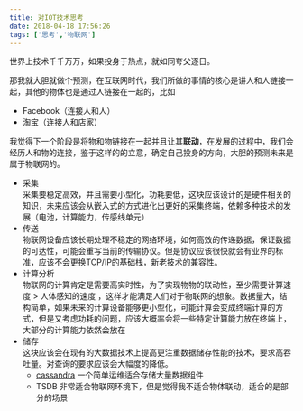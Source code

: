 ```yaml
---
title: 对IOT技术思考
date: 2018-04-18 17:56:26
tags: ['思考','物联网']
---
```


世界上技术千千万万，如果投身于热点，就如同夸父逐日。

<!--more-->

那我就大胆就做个预测，在互联网时代，我们所做的事情的核心是讲人和人链接一起，其他的物体也是通过人链接在一起的，比如

 - Facebook（连接人和人）
 - 淘宝（连接人和店家）

我觉得下一个阶段是将物和物链接在一起并且让其**联动**，在发展的过程中，我们会经历人和物的连接，鉴于这样的的立意，确定自己投身的方向，大胆的预测未来是属于物联网的。

- 采集  
采集要稳定高效，并且需要小型化，功耗要低，这块应该设计的是硬件相关的知识，未来应该会从嵌入式的方式进化出更好的采集终端，依赖多种技术的发展（电池，计算能力，传感线单元）
- 传送  
物联网设备应该长期处理不稳定的网络环境，如何高效的传递数据，保证数据的可达性，可能会重写当前的传输协议。但是协议应该很快就会有业界的标准，应该不会更换TCP/IP的基础栈，新老技术的兼容性。
- 计算分析  
物联网的计算肯定是需要高实时性，为了实现物物的联动性，至少需要计算速度 > 人体感知的速度 ，这样才能满足人们对于物联网的想象。数据量大，结构简单，如果未来的计算设备能够更小型化，可能计算会变成终端计算的方式，但是又考虑功耗的问题，应该大概率会将一些特定计算能力放在终端上，大部分的计算能力依然会放在
- 储存  
这块应该会在现有的大数据技术上提高更注重数据储存性能的技术，要求高吞吐量。对查询的要求应该会大幅度的降低。
	- [cassandra](https://cassandra.apache.org/) 一个简单运维适合存储大量数据组件
	- TSDB 非常适合物联网环境下，但是觉得我不适合物体联动，适合的是部分的场景